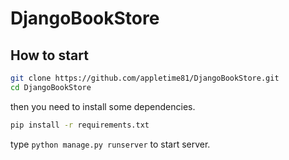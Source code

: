 # DjangoBookStore

## How to start

```sh
git clone https://github.com/appletime81/DjangoBookStore.git
cd DjangoBookStore
```

then you need to install some dependencies.

```sh
pip install -r requirements.txt
```
type `python manage.py runserver` to start server.